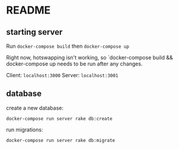 # README

## starting server
Run `docker-compose build` then `docker-compose up`

Right now, hotswapping isn't working, so `docker-compose build && docker-compose up needs to be run after any changes.

Client: `localhost:3000`
Server: `localhost:3001`

## database
create a new database:
```
docker-compose run server rake db:create
```

run migrations:
```
docker-compose run server rake db:migrate
```
